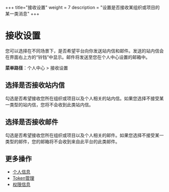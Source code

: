 +++
title="接收设置"
weight = 7
description = "设置是否接收某组织或项目的某一类消息"
+++

# 接收设置

您可以选择在不同场景下，是否希望平台向你发送站内信和邮件。发送的站内信会在界面右上方的“铃铛”中显示。邮件将发送至您在个人中心设置的邮箱中。

**菜单路径**：个人中心 > 接收设置  

## 选择是否接收站内信

勾选是否希望接收您所在组织或项目以及个人相关的站内信。如果您选择不接受某一类型的站内信，您将不会收到此类站内信。

## 选择是否接收邮件

勾选是否希望接收您所在组织或项目以及个人相关的邮件。如果您选择不接受某一类型的邮件，您的邮箱将不会收到来自此平台的此类邮件。

## 更多操作

- [个人信息](../information)
- [Token管理](../token)
- [权限信息](../role-info)